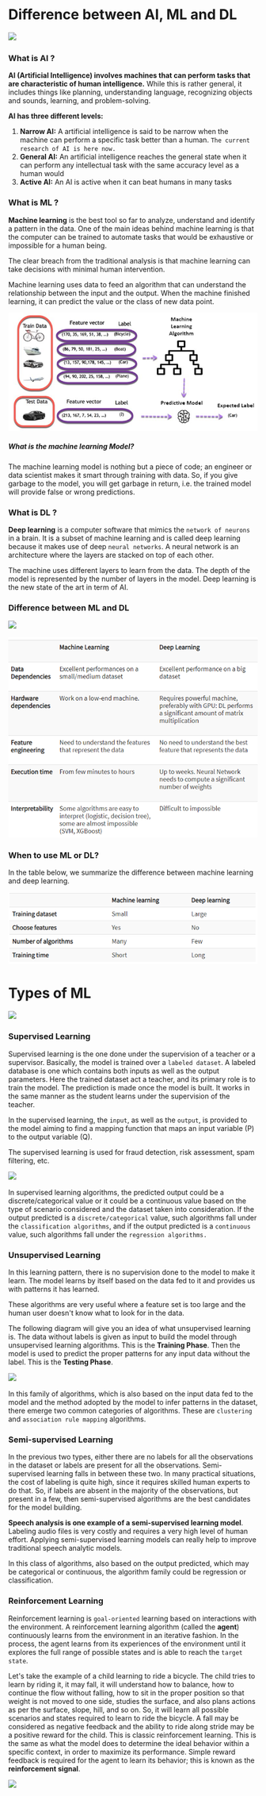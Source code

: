 # Difference between AI, ML and DL

![](https://www.aunalytics.com/wp-content/uploads/2019/10/AI_ML_DL_Diagram-01-uai-2064x1326.png)

### What is AI ?

**AI (Artificial Intelligence) involves machines that can perform tasks that are characteristic of human intelligence.** While this is rather general, it includes things like planning, understanding language, recognizing objects and sounds, learning, and problem-solving.

**AI has three different levels:**

1. **Narrow AI:** A artificial intelligence is said to be narrow when the machine can perform a specific task better than a human. `The current research of AI is here now.`
2. **General AI:** An artificial intelligence reaches the general state when it can perform any intellectual task with the same accuracy level as a human would
3. **Active AI:** An AI is active when it can beat humans in many tasks

### What is ML ?

**Machine learning** is the best tool so far to analyze, understand and identify a pattern in the data. One of the main ideas behind machine learning is that the computer can be trained to automate tasks that would be exhaustive or impossible for a human being. 

The clear breach from the traditional analysis is that machine learning can take decisions with minimal human intervention.

Machine learning uses data to feed an algorithm that can understand the relationship between the input and the output. When the machine finished learning, it can predict the value or the class of new data point.

![](ML_model.PNG)

##### What is the machine learning Model?
The machine learning model is nothing but a piece of code; an engineer or data scientist makes it smart through training with data. So, if you give garbage to the model, you will get garbage in return, i.e. the trained model will provide false or wrong predictions.

### What is DL ?

**Deep learning** is a computer software that mimics the `network of neurons` in a brain. It is a subset of machine learning and is called deep learning because it makes use of deep `neural networks`. A neural network is an architecture where the layers are stacked on top of each other.

The machine uses different layers to learn from the data. The depth of the model is represented by the number of layers in the model. Deep learning is the new state of the art in term of AI.

### Difference between ML and DL

![](https://miro.medium.com/max/720/1*zLJnMjuGdamCpN4yJMTR5g.png)

![](ML_vs_DL.PNG)

### When to use ML or DL?

In the table below, we summarize the difference between machine learning and deep learning.

![](ML_DL_use.PNG)

# Types of ML

![](https://social.technet.microsoft.com/wiki/cfs-file.ashx/__key/communityserver-wikis-components-files/00-00-00-00-05/7002.5_5F00_1.PNG)

### Supervised Learning

Supervised learning is the one done under the supervision of a teacher or a supervisor. Basically, the model is trained over a `labeled dataset`. A labeled database is one which contains both inputs as well as the output parameters. Here the trained dataset act a teacher, and its primary role is to train the model. The prediction is made once the model is built. It works in the same manner as the student learns under the supervision of the teacher. 

In the supervised learning, the `input`, as well as the `output`, is provided to the model aiming to find a mapping function that maps an input variable (P) to the output variable (Q). 

The supervised learning is used for fraud detection, risk assessment, spam filtering, etc.

![](https://static.packt-cdn.com/products/9781788629355/graphics/fd4c44bc-07c8-40ee-962e-90588ce4f7a2.png)

In supervised learning algorithms, the predicted output could be a discrete/categorical value or it could be a continuous value based on the type of scenario considered and the dataset taken into consideration. If the output predicted is a `discrete/categorical` value, such algorithms fall under the `classification algorithms`, and if the output predicted is a `continuous` value, such algorithms fall under the `regression algorithms.`

### Unsupervised Learning

In this learning pattern, there is no supervision done to the model to make it learn. The model learns by itself based on the data fed to it and provides us with patterns it has learned.

These algorithms are very useful where a feature set is too large and the human user doesn't know what to look for in the data.

The following diagram will give you an idea of what unsupervised learning is. The data without labels is given as input to build the model through unsupervised learning algorithms. This is the **Training Phase**. Then the model is used to predict the proper patterns for any input data without the label. This is the **Testing Phase**.

![](https://static.packt-cdn.com/products/9781788629355/graphics/6bf60442-6bf9-42fe-83ab-e8026f02e259.png)

In this family of algorithms, which is also based on the input data fed to the model and the method adopted by the model to infer patterns in the dataset, there emerge two common categories of algorithms. These are `clustering` and `association rule mapping` algorithms. 

### Semi-supervised Learning

In the previous two types, either there are no labels for all the observations in the dataset or labels are present for all the observations. Semi-supervised learning falls in between these two. In many practical situations, the cost of labeling is quite high, since it requires skilled human experts to do that. So, if labels are absent in the majority of the observations, but present in a few, then semi-supervised algorithms are the best candidates for the model building. 

**Speech analysis is one example of a semi-supervised learning model**. Labeling audio files is very costly and requires a very high level of human effort. Applying semi-supervised learning models can really help to improve traditional speech analytic models.

In this class of algorithms, also based on the output predicted, which may be categorical or continuous, the algorithm family could be regression or classification. 

### Reinforcement Learning

Reinforcement learning is `goal-oriented` learning based on interactions with the environment. A reinforcement learning algorithm (called the **agent**) continuously learns from the environment in an iterative fashion. In the process, the agent learns from its experiences of the environment until it explores the full range of possible states and is able to reach the `target state`.

Let's take the example of a child learning to ride a bicycle. The child tries to learn by riding it, it may fall, it will understand how to balance, how to continue the flow without falling, how to sit in the proper position so that weight is not moved to one side, studies the surface, and also plans actions as per the surface, slope, hill, and so on. So, it will learn all possible scenarios and states required to learn to ride the bicycle. A fall may be considered as negative feedback and the ability to ride along stride may be a positive reward for the child. This is classic reinforcement learning. This is the same as what the model does to determine the ideal behavior within a specific context, in order to maximize its performance. Simple reward feedback is required for the agent to learn its behavior; this is known as the **reinforcement signal**.

![](https://static.packt-cdn.com/products/9781788629355/graphics/563592b1-882d-44e2-8c9c-cbd618b2e8f0.png)